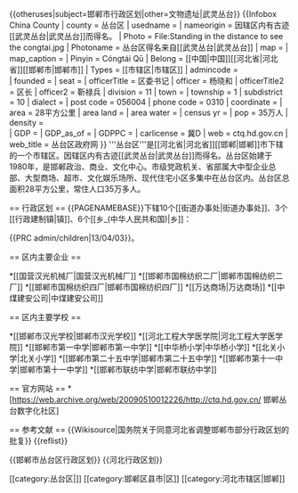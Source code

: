 {{otheruses|subject=邯郸市行政区划|other=文物遗址|武灵丛台}}
{{Infobox China County
| county = 丛台区
| usedname = 
| nameorigin = 因辖区内有古迹[[武灵丛台|武灵丛台]]而得名。
| Photo = File:Standing in the distance to see the congtai.jpg
| Photoname = 丛台区得名来自[[武灵丛台|武灵丛台]]
| map = 
| map_caption = 
| Pinyin = Cóngtái Qū
| Belong = [[中国|中国]][[河北省|河北省]][[邯郸市|邯郸市]]
| Types = [[市辖区|市辖区]]
| admincode =  
| founded = 
| seat = 
| officerTitle = 区委书记
| officer = 杨晓和 
| officerTitle2 = 区长
| officer2 = 靳禄兵 
| division = 11
| town = 
| township = 1
| subdistrict = 10
| dialect = 
| post code = 056004
| phone code = 0310 
| coordinate = 
| area = 28平方公里
| area land = 
| area water = 
| census yr = 
| pop = 35万人
| density =  
| GDP = 
| GDP_as_of = 
| GDPPC = 
| carlicense = 冀D
| web = ctq.hd.gov.cn
| web_title = 丛台区政府网
}}
'''丛台区'''是[[河北省|河北省]][[邯郸|邯郸]]市下辖的一个市辖区。因辖区内有古迹[[武灵丛台|武灵丛台]]而得名。丛台区始建于1980年，是邯郸政治、商业、文化中心。市级党政机关、省部属大中型企业总部、大型商场、超市、文化娱乐场所、现代住宅小区多集中在丛台区内。丛台区总面积28平方公里，常住人口35万多人。

== 行政区划 ==
{{PAGENAMEBASE}}下辖10个[[街道办事处|街道办事处]]、3个[[行政建制镇|镇]]、6个[[乡_(中华人民共和国)|乡]]：

{{PRC admin/children|13/04/03}}。

== 区内主要企业 ==

*[[国营汉光机械厂|国营汉光机械厂]]
*[[邯郸市国棉纺织二厂|邯郸市国棉纺织二厂]]
*[[邯郸市国棉纺织四厂|邯郸市国棉纺织四厂]]
*[[万达商场|万达商场]]
*[[中煤建安公司|中煤建安公司]]

== 区内主要学校 ==

*[[邯郸市汉光学校|邯郸市汉光学校]]
*[[河北工程大学医学院|河北工程大学医学院]]
*[[邯郸市第一中学|邯郸市第一中学]]
*[[中华桥小学|中华桥小学]]
*[[北关小学|北关小学]]
*[[邯郸市第二十五中学|邯郸市第二十五中学]]
*[[邯郸市第十一中学|邯郸市第十一中学]]
*[[邯郸市联纺中学|邯郸市联纺中学]]

== 官方网站 ==
*[https://web.archive.org/web/20090510012226/http://ctq.hd.gov.cn/ 邯郸丛台数字化社区]

== 参考文献 ==
{{Wikisource|国务院关于同意河北省调整邯郸市部分行政区划的批复}}
{{reflist}}

{{邯郸市丛台区行政区划}}
{{河北行政区划}}

[[category:丛台区|]]
[[category:邯郸区县市|区]]
[[category:河北市辖区|邯郸]]